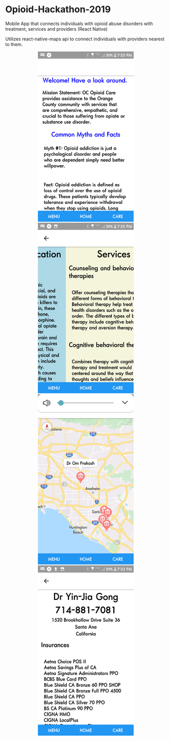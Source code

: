 # Opioid-Hackathon-2019
Mobile App that connects individuals with opioid abuse disorders with treatment, services and providers
(React Native)

Utilizes react-native-maps api to connect individuals with providers nearest to them. 
<p align="center">
  <img src="/assets/s1.png" width="300" title="hover text">
  <img src="/assets/s3.png" width="300" title="hover text">
  <img src="/assets/s2.png" width="300" title="hover text">
  <img src="/assets/s5.png" width="300" title="hover text">
</p>
